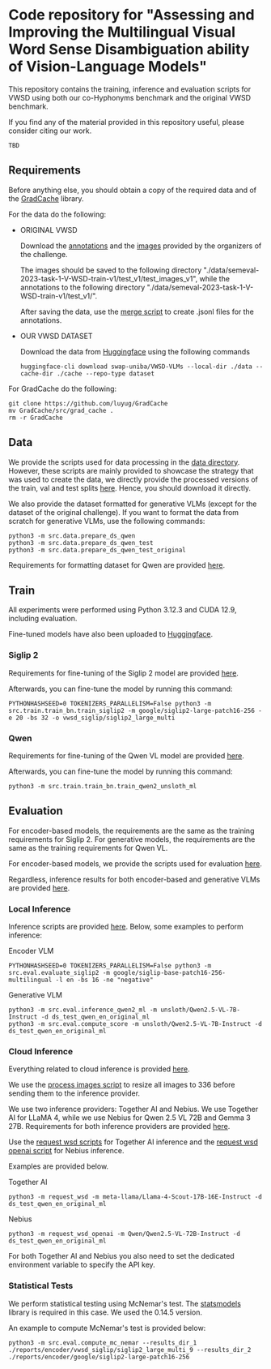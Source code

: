 # Code repository for "Assessing and Improving the Multilingual Visual Word Sense Disambiguation ability of Vision-Language Models"

This repository contains the training, inference and evaluation scripts for VWSD using both our co-Hyphonyms benchmark and the original VWSD benchmark.

If you find any of the material provided in this repository useful, please consider citing our work.

```
TBD
```

## Requirements

Before anything else, you should obtain a copy of the required data and of the [GradCache](https://github.com/luyug/GradCache) library.

For the data do the following:

- ORIGINAL VWSD

    Download the [annotations](https://drive.google.com/file/d/10vDZsY0EhzvFFR8IF-3P_2ApOF0GIMML/view?usp=share_link) and the [images](https://drive.google.com/file/d/1rK7EskkEXzD59j5On-8orO5mIinQGUMW/view?usp=share_link) provided by the organizers of the challenge. 

    The images should be saved to the following directory "./data/semeval-2023-task-1-V-WSD-train-v1/test_v1/test_images_v1", while the annotations to the following directory "./data/semeval-2023-task-1-V-WSD-train-v1/test_v1/".

    After saving the data, use the [merge script](./data/semeval-2023-task-1-V-WSD-train-v1/merge_test.py) to create .jsonl files for the annotations.

- OUR VWSD DATASET

    Download the data from [Huggingface](https://huggingface.co/datasets/swap-uniba/VWSD-VLMs) using the following commands

    ```
    huggingface-cli download swap-uniba/VWSD-VLMs --local-dir ./data --cache-dir ./cache --repo-type dataset
    ```

For GradCache do the following:

```
git clone https://github.com/luyug/GradCache
mv GradCache/src/grad_cache .
rm -r GradCache
```

## Data

We provide the scripts used for data processing in the [data directory](/scr/data). However, these scripts are mainly provided to showcase the strategy that was used to create the data, we directly provide the processed versions of the train, val and test splits [here](https://huggingface.co/datasets/swap-uniba/VWSD-VLMs). Hence, you should download it directly.

We also provide the dataset formatted for generative VLMs (except for the dataset of the original challenge). If you want to format the data from scratch for generative VLMs, use the following commands:

```
python3 -m src.data.prepare_ds_qwen
python3 -m src.data.prepare_ds_qwen_test
python3 -m src.data.prepare_ds_qwen_test_original
```

Requirements for formatting dataset for Qwen are provided [here](requirements/unsloth_requirements.txt). 

## Train

All experiments were performed using Python 3.12.3 and CUDA 12.9, including evaluation.

Fine-tuned models have also been uploaded to [Huggingface]().

### Siglip 2

Requirements for fine-tuning of the Siglip 2 model are provided [here](requirements/train_siglip_requirements.txt). 

Afterwards, you can fine-tune the model by running this command:

```
PYTHONHASHSEED=0 TOKENIZERS_PARALLELISM=False python3 -m src.train.train_bn.train_siglip2 -m google/siglip2-large-patch16-256 -e 20 -bs 32 -o vwsd_siglip/siglip2_large_multi
```

### Qwen

Requirements for fine-tuning of the Qwen VL model are provided [here](requirements/unsloth_requirements.txt). 

Afterwards, you can fine-tune the model by running this command:

```
python3 -m src.train.train_bn.train_qwen2_unsloth_ml
```

## Evaluation

For encoder-based models, the requirements are the same as the training requirements for Siglip 2. For generative models, the requirements are the same as the training requirements for Qwen VL. 

For encoder-based models, we provide the scripts used for evaluation [here](scripts).

Regardless, inference results for both encoder-based and generative VLMs are provided [here](reports).

### Local Inference

Inference scripts are provided [here](src/eval). Below, some examples to perform inference:

Encoder VLM

```
PYTHONHASHSEED=0 TOKENIZERS_PARALLELISM=False python3 -m src.eval.evaluate_siglip2 -m google/siglip-base-patch16-256-multilingual -l en -bs 16 -ne "negative"
```

Generative VLM

```
python3 -m src.eval.inference_qwen2_ml -m unsloth/Qwen2.5-VL-7B-Instruct -d ds_test_qwen_en_original_ml
python3 -m src.eval.compute_score -m unsloth/Qwen2.5-VL-7B-Instruct -d ds_test_qwen_en_original_ml
```

### Cloud Inference

Everything related to cloud inference is provided [here](cloud_inference).

We use the [process images script](cloud_inference/process_images.py) to resize all images to 336 before sending them to the inference provider. 

We use two inference providers: Together AI and Nebius. We use Together AI for LLaMA 4, while we use Nebius for Qwen 2.5 VL 72B and Gemma 3 27B. Requirements for both inference providers are provided [here](cloud_inference/requirements/).

Use the [request wsd scripts](cloud_inference/request_wsd.py) for Together AI inference and the [request wsd openai script](cloud_inference/request_wsd_openai.py) for Nebius inference.

Examples are provided below.

Together AI

```
python3 -m request_wsd -m meta-llama/Llama-4-Scout-17B-16E-Instruct -d ds_test_qwen_en_original_ml
```

Nebius

```
python3 -m request_wsd_openai -m Qwen/Qwen2.5-VL-72B-Instruct -d ds_test_qwen_en_original_ml
```

For both Together AI and Nebius you also need to set the dedicated environment variable to specify the API key.

### Statistical Tests

We perform statistical testing using McNemar's test. The [statsmodels](https://github.com/statsmodels/statsmodels) library is required in this case. We used the 0.14.5 version.

An example to compute McNemar's test is provided below:

```
python3 -m src.eval.compute_mc_nemar --results_dir_1 ./reports/encoder/vwsd_siglip/siglip2_large_multi_9 --results_dir_2 ./reports/encoder/google/siglip2-large-patch16-256
```